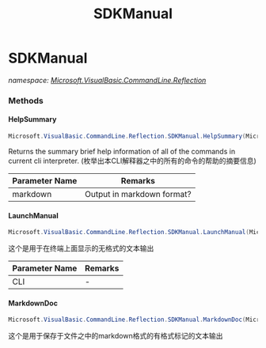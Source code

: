 ﻿---
title: SDKManual
---

# SDKManual
_namespace: [Microsoft.VisualBasic.CommandLine.Reflection](N-Microsoft.VisualBasic.CommandLine.Reflection.html)_



### Methods

#### HelpSummary
```csharp
Microsoft.VisualBasic.CommandLine.Reflection.SDKManual.HelpSummary(Microsoft.VisualBasic.CommandLine.Interpreter,System.Boolean)
```
Returns the summary brief help information of all of the commands in current cli interpreter.
 (枚举出本CLI解释器之中的所有的命令的帮助的摘要信息)

|Parameter Name|Remarks|
|--------------|-------|
|markdown|Output in markdown format?|


#### LaunchManual
```csharp
Microsoft.VisualBasic.CommandLine.Reflection.SDKManual.LaunchManual(Microsoft.VisualBasic.CommandLine.Interpreter)
```
这个是用于在终端上面显示的无格式的文本输出

|Parameter Name|Remarks|
|--------------|-------|
|CLI|-|


#### MarkdownDoc
```csharp
Microsoft.VisualBasic.CommandLine.Reflection.SDKManual.MarkdownDoc(Microsoft.VisualBasic.CommandLine.Interpreter)
```
这个是用于保存于文件之中的markdown格式的有格式标记的文本输出




